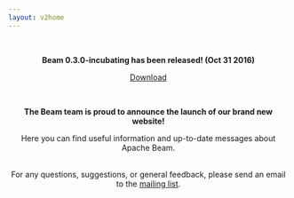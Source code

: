 ```yaml
---
layout: v2home
---
```

<div>
<center>
<div class="banner--text">
<br/>
<div class="banner--text">
<div class="container-fluid">

<b>Beam 0.3.0-incubating has been released! (Oct 31 2016)</b><br/>

</div>
</div>
<p><a class="btn btn-large btn-success" href="{{ site.baseurl }}/get-started/downloads/">Download</a></p>
</div>
</div>
</div>
</center>
</div>
<div>
<center>
<div class="banner--text">
<br/>
<div class="banner--text">
<div class="container-fluid">

<b>The Beam team is proud to announce the launch of our brand new website!</b><br/>

Here you can find useful information and up-to-date messages about Apache Beam.<br/><br/>

For any questions, suggestions, or general feedback, please send an email to the <a href="{{ site.baseurl }}/get-started/support">mailing list</a>.

</div>
</div>
</div>
</center>
</div>
